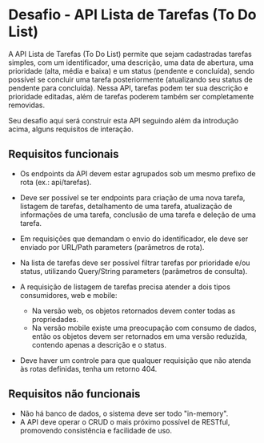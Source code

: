 # Desafio - API Lista de Tarefas (To Do List)

A API Lista de Tarefas (To Do List) permite que sejam cadastradas tarefas simples, com um identificador, uma descrição, uma data de abertura, uma prioridade (alta, média e baixa) e um status (pendente e concluída), sendo possível se concluir uma tarefa posteriormente (atualizando seu status de pendente para concluída). Nessa API, tarefas podem ter sua descrição e prioridade editadas, além de tarefas poderem também ser completamente removidas.

Seu desafio aqui será construir esta API seguindo além da introdução acima, alguns requisitos de interação.

## Requisitos funcionais

* Os endpoints da API devem estar agrupados sob um mesmo prefixo de rota (ex.: api/tarefas).

* Deve ser possível se ter endpoints para criação de uma nova tarefa, listagem de tarefas, detalhamento de uma tarefa, atualização de informações de uma tarefa, conclusão de uma tarefa e deleção de uma tarefa.

* Em requisições que demandam o envio do identificador, ele deve ser enviado por URL/Path parameters (parâmetros de rota).
* Na lista de tarefas deve ser possível filtrar tarefas por prioridade e/ou status, utilizando Query/String parameters (parâmetros de consulta).
* A requisição de listagem de tarefas precisa atender a dois tipos consumidores, web e mobile:
    *  Na versão web, os objetos retornados devem conter todas as propriedades.
    *  Na versão mobile existe uma preocupação com consumo de dados, então os objetos devem ser retornados em uma versão reduzida, contendo apenas a descrição e o status.

* Deve haver um controle para que qualquer requisição que não atenda às rotas definidas, tenha um retorno 404.


## Requisitos não funcionais

* Não há banco de dados, o sistema deve ser todo "in-memory".
* A API deve operar o CRUD o mais próximo possível de RESTful, promovendo consistência e facilidade de uso.


